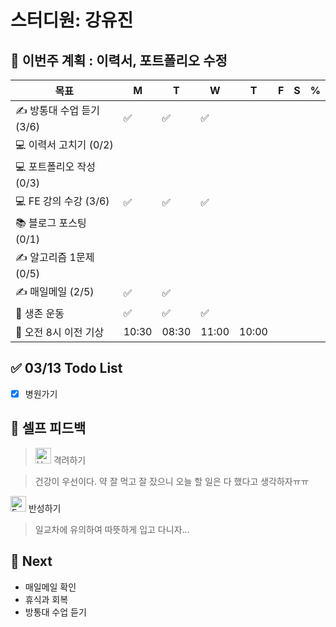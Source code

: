 # 스터디원: 강유진

## 🚀 이번주 계획 : 이력서, 포트폴리오 수정

| 목표                      | M     | T     | W     | T     | F   | S   | %   |
| ------------------------- | ----- | ----- | ----- | ----- | --- | --- | --- |
| ✍️ 방통대 수업 듣기 (3/6) | ✅    | ✅    | ✅    |       |     |     |     |
| 💻 이력서 고치기 (0/2)    |       |       |       |       |     |     |     |
| 💻 포트폴리오 작성 (0/3)  |       |       |       |       |     |     |     |
| 💻 FE 강의 수강 (3/6)     | ✅    | ✅    | ✅    |       |     |     |     |
| 📚 블로그 포스팅 (0/1)    |       |       |       |       |     |     |     |
| ✍️ 알고리즘 1문제 (0/5)   |       |       |       |       |     |     |     |
| ✍️ 매일메일 (2/5)         | ✅    | ✅    |       |       |     |     |     |
| 💪 생존 운동              | ✅    | ✅    | ✅    |       |     |     |     |
| 🩵 오전 8시 이전 기상      | 10:30 | 08:30 | 11:00 | 10:00 |     |     |     |

## ✅ 03/13 Todo List

- [x] 병원가기

## 🎉 셀프 피드백

> <img src="https://raw.githubusercontent.com/Tarikul-Islam-Anik/Animated-Fluent-Emojis/master/Emojis/Smilies/Hugging%20Face.png" alt="Hugging Face" width="25" height="25"> 격려하기</img>

> 건강이 우선이다. 약 잘 먹고 잘 잤으니 오늘 할 일은 다 했다고 생각하자ㅠㅠ<br>

<img src="https://raw.githubusercontent.com/Tarikul-Islam-Anik/Animated-Fluent-Emojis/master/Emojis/Smilies/Face%20with%20Monocle.png" alt="Face with Monocle" width="25" height="25"> 반성하기</img>

> 일교차에 유의하여 따뜻하게 입고 다니자...<br>

## 🌱 Next

- 매일메일 확인
- 휴식과 회복
- 방통대 수업 듣기

